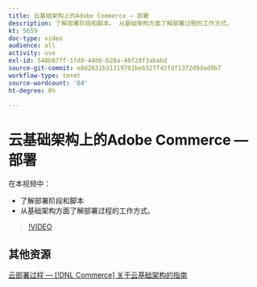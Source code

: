 ```yaml
---
title: 云基础架构上的Adobe Commerce — 部署
description: 了解部署阶段和脚本。 从基础架构方面了解部署过程的工作方式​。
kt: 5659
doc-type: video
audience: all
activity: use
exl-id: 548b87ff-1fd8-4486-b28a-40f28f3ababd
source-git-commit: e8d2631b31319701beb327f42fdf1372d9dad9b7
workflow-type: tm+mt
source-wordcount: '64'
ht-degree: 0%

---
```


# 云基础架构上的Adobe Commerce — 部署

在本视频中：

- 了解部署阶段和脚本
- 从基础架构方面了解部署过程的工作方式&#x200B;。

>[!VIDEO](https://video.tv.adobe.com/v/35695?quality=12&learn=on)

## 其他资源

[云部署过程 —  [!DNL Commerce] 关于云基础架构的指南](https://experienceleague.adobe.com/docs/commerce-cloud-service/user-guide/develop/deploy/process.html)

